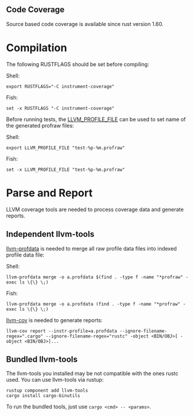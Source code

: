 Code Coverage
-----

Source based code coverage is available since rust version 1.60.

# Compilation

The following RUSTFLAGS should be set before compiling:

Shell:

```shell
export RUSTFLAGS="-C instrument-coverage"
```

Fish:

```fish
set -x RUSTFLAGS "-C instrument-coverage"
```

Before running tests, the
[LLVM_PROFILE_FILE](https://clang.llvm.org/docs/SourceBasedCodeCoverage.html#running-the-instrumented-program)
can be used to set name of the generated profraw files:

Shell:

```shell
export LLVM_PROFILE_FILE "test-%p-%m.profraw"
```

Fish:

```fish
set -x LLVM_PROFILE_FILE "test-%p-%m.profraw"
```

# Parse and Report

LLVM coverage tools are needed to process coverage data and generate reports.

## Independent llvm-tools

[llvm-profdata](https://llvm.org/docs/CommandGuide/llvm-profdata.html)
is needed to merge all raw profile data files into indexed profile data file:

Shell:

```shell
llvm-profdata merge -o a.profdata $(find . -type f -name "*profraw" -exec ls \{\} \;)
```

Fish:

```fish
llvm-profdata merge -o a.profdata (find . -type f -name "*profraw" -exec ls \{\} \;)
```

[llvm-cov](https://llvm.org/docs/CommandGuide/llvm-cov.html) is needed to generate reports:

```shell
llvm-cov report --instr-profile=a.profdata --ignore-filename-regex=".cargo" --ignore-filename-regex="rustc" -object <BIN/OBJ>[ -object <BIN/OBJ>]...
```

## Bundled llvm-tools

The llvm-tools you installed may be not compatible with the ones rustc used. You can use llvm-tools via rustup:

```shell
rustup component add llvm-tools
cargo install cargo-binutils
```

To run the bundled tools, just use ```cargo <cmd> -- <params>```.
